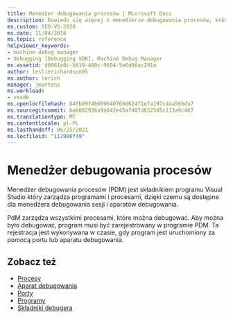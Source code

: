 ```yaml
---
title: Menedżer debugowania procesów | Microsoft Docs
description: Dowiedz się więcej o menedżerze debugowania procesów, który jest składnikiem Visual Studio który udostępnia programy dla menedżera debugowania sesji i aparatów debugowania.
ms.custom: SEO-VS-2020
ms.date: 11/04/2016
ms.topic: reference
helpviewer_keywords:
- machine debug manager
- debugging [Debugging SDK], Machine Debug Manager
ms.assetid: d0861e0c-b819-490c-9604-5e6d08ac291a
author: leslierichardson95
ms.author: lerich
manager: jmartens
ms.workload:
- vssdk
ms.openlocfilehash: 04fb89f4b009640760d624f1efa197cdaa56bda7
ms.sourcegitcommit: bab002936a9a642e45af407d652345c113a9c467
ms.translationtype: MT
ms.contentlocale: pl-PL
ms.lasthandoff: 06/25/2021
ms.locfileid: "112900749"
---
```

# <a name="process-debug-manager"></a>Menedżer debugowania procesów
Menedżer debugowania procesów (PDM) jest składnikiem programu Visual Studio który zarządza programami i procesami, dzięki czemu są dostępne dla menedżera debugowania sesji i aparatów debugowania.

 PdM zarządza wszystkimi procesami, które można debugować. Aby można było debugować, program musi być zarejestrowany w programie PDM. Ta rejestracja jest wykonywana w czasie, gdy program jest uruchomiony za pomocą portu lub aparatu debugowania.

## <a name="see-also"></a>Zobacz też
- [Procesy](../../extensibility/debugger/processes.md)
- [Aparat debugowania](../../extensibility/debugger/debug-engine.md)
- [Porty](../../extensibility/debugger/ports.md)
- [Programy](../../extensibility/debugger/programs.md)
- [Składniki debugera](../../extensibility/debugger/debugger-components.md)
